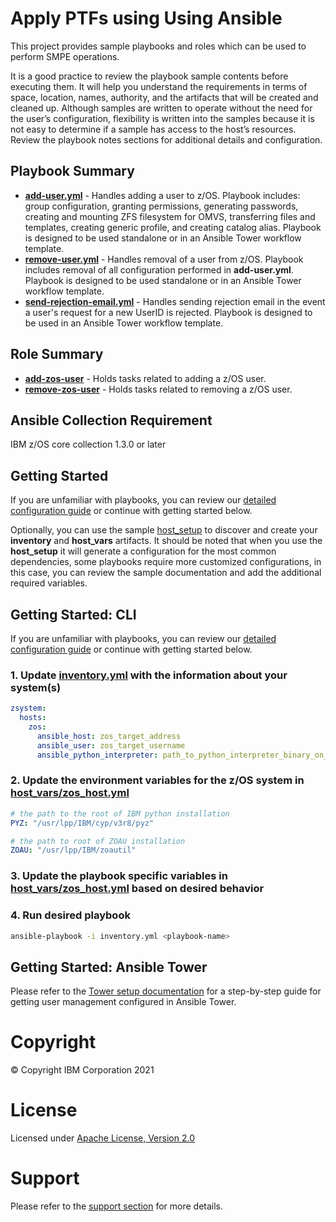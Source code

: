 # Apply PTFs using Using Ansible

This project provides sample playbooks and roles which can be used to perform SMPE operations.

It is a good practice to review the playbook sample contents before executing
them. It will help you understand the requirements in terms of space, location,
names, authority, and the artifacts that will be created and cleaned up.
Although samples are written to operate without the need for the user’s
configuration, flexibility is written into the samples because it is not easy
to determine if a sample has access to the host’s resources. Review the
playbook notes sections for additional details and configuration.

## Playbook Summary

- [**add-user.yml**](add-user.yml) - Handles adding a user to z/OS. Playbook includes: group configuration, granting permissions, generating passwords, creating and mounting ZFS filesystem for OMVS, transferring files and templates, creating generic profile, and creating catalog alias. Playbook is designed to be used standalone or in an Ansible Tower workflow template.
- [**remove-user.yml**](remove-user.yml) - Handles removal of a user from z/OS. Playbook includes removal of all configuration performed in **add-user.yml**. Playbook is designed to be used standalone or in an Ansible Tower workflow template.
- [**send-rejection-email.yml**](send-rejection-email.yml) - Handles sending rejection email in the event a user's request for a new UserID is rejected. Playbook is designed to be used in an Ansible Tower workflow template.

## Role Summary

- [**add-zos-user**](roles/add-zos-user/README.md) - Holds tasks related to adding a z/OS user.
- [**remove-zos-user**](roles/remove-zos-user/README.md) - Holds tasks related to removing a z/OS user.

## Ansible Collection Requirement

   IBM z/OS core collection 1.3.0 or later

## Getting Started

If you are unfamiliar with playbooks, you can review our
[detailed configuration guide](../../../docs/share/configuration_guide.md) or
continue with getting started below.

Optionally, you can use the sample
[host_setup](../../../zos_administration/host_setup/README.md)
to discover and create your **inventory** and **host_vars** artifacts. It should
be noted that when you use the **host_setup** it will generate a configuration
for the most common dependencies, some playbooks require more customized
configurations, in this case, you can review the sample documentation and
add the additional required variables.

## Getting Started: CLI

If you are unfamiliar with playbooks, you can review our
[detailed configuration guide](../../../docs/share/configuration_guide.md) or
continue with getting started below.

### 1. Update [inventory.yml](inventory.yml) with the information about your system(s)

```yaml
zsystem:
  hosts:
    zos:
      ansible_host: zos_target_address
      ansible_user: zos_target_username
      ansible_python_interpreter: path_to_python_interpreter_binary_on_zos_target
```

### 2. Update the environment variables for the z/OS system in [host_vars/zos_host.yml](host_vars/zos_host.yml)

```yaml
# the path to the root of IBM python installation
PYZ: "/usr/lpp/IBM/cyp/v3r8/pyz"

# the path to root of ZOAU installation
ZOAU: "/usr/lpp/IBM/zoautil"
```

### 3. Update the playbook specific variables in [host_vars/zos_host.yml](host_vars/zos_host.yml) based on desired behavior

### 4. Run desired playbook

```bash
ansible-playbook -i inventory.yml <playbook-name>
```

## Getting Started: Ansible Tower

Please refer to the [Tower setup documentation](tower-setup.md) for a step-by-step guide for getting user management configured in Ansible Tower.

# Copyright

© Copyright IBM Corporation 2021

# License

Licensed under [Apache License,
Version 2.0](https://opensource.org/licenses/Apache-2.0)

# Support

Please refer to the [support section](../../../README.md#support) for more
details.
